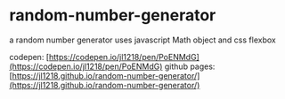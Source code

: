 # random-number-generator
a random number generator
uses javascript Math object and css flexbox

codepen: [https://codepen.io/jl1218/pen/PoENMdG](https://codepen.io/jl1218/pen/PoENMdG)
github pages: [https://jl1218.github.io/random-number-generator/](https://jl1218.github.io/random-number-generator/)
